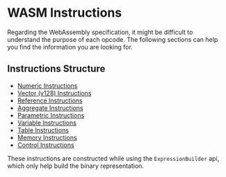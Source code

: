 # WASM Instructions

Regarding the WebAssembly specification, it might be difficult to understand the purpose of each opcode. The following sections can help you find the information you are looking for.

## Instructions Structure

- [Numeric Instructions](https://webassembly.github.io/gc/core/syntax/instructions.html#numeric-instructions)
- [Vector (v128) Instructions](https://webassembly.github.io/gc/core/syntax/instructions.html#vector-instructions)
- [Reference Instructions](https://webassembly.github.io/gc/core/syntax/instructions.html)
- [Aggregate Instructions](https://webassembly.github.io/gc/core/syntax/instructions.html#aggregate-instructions)
- [Parametric Instructions](https://webassembly.github.io/gc/core/syntax/instructions.html#parametric-instructions)
- [Variable Instructions](https://webassembly.github.io/gc/core/syntax/instructions.html#variable-instructions)
- [Table Instructions](https://webassembly.github.io/gc/core/syntax/instructions.html#table-instructions)
- [Memory Instructions](https://webassembly.github.io/gc/core/syntax/instructions.html#memory-instructions)
- [Control Instructions](https://webassembly.github.io/gc/core/syntax/instructions.html#control-instructions)

These instructions are constructed while using the `ExpressionBuilder` api, which only help build the binary representation.
